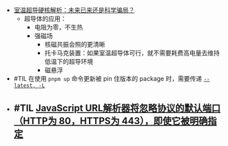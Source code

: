 - [室温超导硬核解析：未来已来还是科学骗局？](https://www.youtube.com/watch?v=_PLKbvHroi0)
	- 超导体的应用：
		- 电阻为零，不生热
		- 强磁场
			- 核磁共振会照的更清晰
			- 托卡马克装置：如果室温超导体可行，就不需要耗费高电量去维持低温下的超导环境
			- 磁悬浮
- #TIL 在使用 `pnpm up` 命令更新被 pin 住版本的 package 时，需要传递 [`--latest, -L`](https://pnpm.io/cli/update#--interactive--i)
- #TIL [JavaScript URL解析器将忽略协议的默认端口（HTTP为 80，HTTPS为 443），即使它被明确指定](https://twitter.com/ZoltanKochan/status/1684531065019416578)
	-